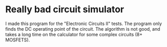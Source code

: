 # Really bad circuit simulator
I made this program for the "Electronic Circuits II" tests.
The program only finds the DC operating point of the circuit.
The algorithm is not good, and takes a long time on the calculator for some complex circuits (8+ MOSFETS).
